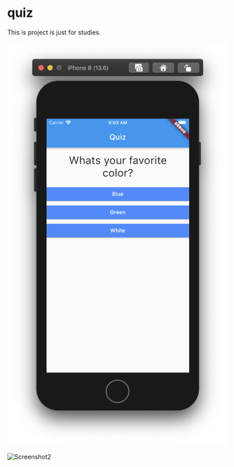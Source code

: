 # quiz

This is project is just for studies. 

![Screenshot](print.png)
<br>
<br>
![Screenshot2](print2.png)
